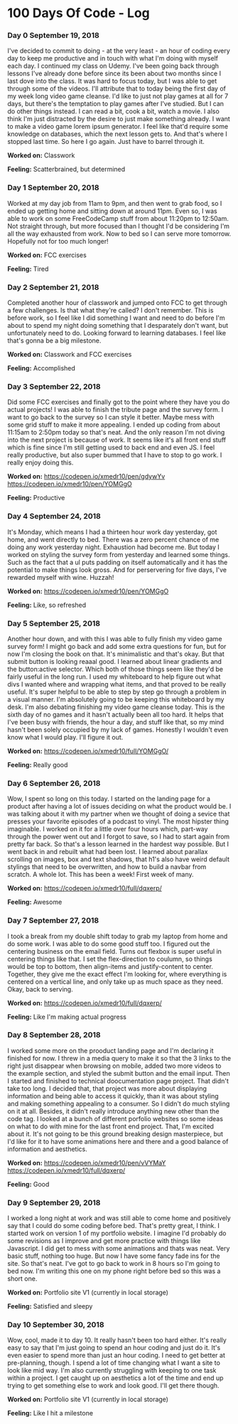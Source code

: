 # 100 Days Of Code - Log

### Day 0 September 19, 2018

I've decided to commit to doing - at the very least - an hour of coding every day to keep me productive and in touch with what I'm doing with myself each day. I continued my class on Udemy. I've been going back through lessons I've already done before since its been about two months since I last dove into the class. It was hard to focus today, but I was able to get through some of the videos. I'll attribute that to today being the first day of my week long video game cleanse. I'd like to just not play games at all for 7 days, but there's the temptation to play games after I've studied. But I can do other things instead. I can read a bit, cook a bit, watch a movie. I also think I'm just distracted by the desire to just make something already. I want to make a video game lorem ipsum generator. I feel like that'd require some knowledge on databases, which the next lesson gets to. And that's where I stopped last time. So here I go again. Just have to barrel through it.

**Worked on:** Classwork

**Feeling:** Scatterbrained, but determined


### Day 1 September 20, 2018

Worked at my day job from 11am to 9pm, and then went to grab food, so I ended up getting home and sitting down at around 11pm. Even so, I was able to work on some FreeCodeCamp stuff from about 11:20pm to 12:50am. Not straight through, but more focused than I thought I'd be considering I'm all the way exhausted from work. Now to bed so I can serve more tomorrow. Hopefully not for too much longer!

**Worked on:** FCC exercises

**Feeling:** Tired


### Day 2 September 21, 2018

Completed another hour of classwork and jumped onto FCC to get through a few challenges. Is that what they're called? I don't remember. This is before work, so I feel like I did something I want and need to do before I'm about to spend my night doing something that I desparately don't want, but unfortunately need to do. Looking forward to learning databases. I feel like that's gonna be a big milestone.

**Worked on:** Classwork and FCC exercises

**Feeling:** Accomplished


### Day 3 September 22, 2018

Did some FCC exercises and finally got to the point where they have you do actual projects! I was able to finish the tribute page and the survey form. I want to go back to the survey so I can style it better. Maybe mess with some grid stuff to make it more appealing. I ended up coding from about 11:15am to 2:50pm today so that's neat. And the only reason I'm not diving into the next project is because of work. It seems like it's all front end stuff which is fine since I'm still getting used to back end and even JS. I feel really productive, but also super bummed that I have to stop to go work. I really enjoy doing this.

**Worked on:** https://codepen.io/xmedr10/pen/gdywYv https://codepen.io/xmedr10/pen/YOMGgO

**Feeling:** Productive


### Day 4 September 24, 2018

It's Monday, which means I had a thirteen hour work day yesterday, got home, and went directly to bed. There was a zero percent chance of me doing any work yesterday night. Exhaustion had become me. But today I worked on styling the survey form from yesterday and learned some things. Such as the fact that a ul puts padding on itself automatically and it has the potential to make things look gross. And for perservering for five days, I've rewarded myself with wine. Huzzah!

**Worked on:** https://codepen.io/xmedr10/pen/YOMGgO

**Feeling:** Like, so refreshed


### Day 5 September 25, 2018

Another hour down, and with this I was able to fully finish my video game survey form! I might go back and add some extra questions for fun, but for now I'm closing the book on that. It's minimalistic and that's okay. But that submit button is looking reaaal good. I learned about linear gradients and the button:active selector. Which both of those things seem like they'd be fairly useful in the long run. I used my whiteboard to help figure out what divs I wanted where and wrapping what items, and that proved to be really useful. It's super helpful to be able to step by step go through a problem in a visual manner. I'm absolutely going to be keeping this whiteboard by my desk. I'm also debating finishing my video game cleanse today. This is the sixth day of no games and it hasn't actually been all too hard. It helps that I've been busy with friends, the hour a day, and stuff like that, so my mind hasn't been solely occupied by my lack of games. Honestly I wouldn't even know what I would play. I'll figure it out.

**Worked on:** https://codepen.io/xmedr10/full/YOMGgO/

**Feeling:** Really good


### Day 6 September 26, 2018

Wow, I spent so long on this today. I started on the landing page for a product after having a lot of issues deciding on what the product would be. I was talking about it with my partner when we thought of doing a sevice that presses your favorite episodes of a podcast to vinyl. The most hipster thing imaginable. I worked on it for a little over four hours which, part-way through the power went out and I forgot to save, so I had to start again from pretty far back. So that's a lesson learned in the hardest way possible. But I went back in and rebuilt what had been lost. I learned about parallax scrolling on images, box and text shadows, that h1's also have weird default stylings that need to be overwritten, and how to build a navbar from scratch. A whole lot. This has been a week! First week of many.

**Worked on:** https://codepen.io/xmedr10/full/dqxerp/

**Feeling:** Awesome


### Day 7 September 27, 2018

I took a break from my double shift today to grab my laptop from home and do some work. I was able to do some good stuff too. I figured out the centering business on the email field. Turns out flexbox is super useful in centering things like that. I set the flex-direction to coulumn, so things would be top to bottom, then align-items and justify-content to center. Together, they give me the exact effect I'm looking for, where everything is centered on a vertical line, and only take up as much space as they need. Okay, back to serving.

**Worked on:** https://codepen.io/xmedr10/full/dqxerp/

**Feeling:** Like I'm making actual progress


### Day 8 September 28, 2018

I worked some more on the prooduct landing page and I'm declaring it finished for now. I threw in a media query to make it so that the 3 links to the right just disappear when browsing on mobile, added two more videos to the example section, and styled the submit button and the email input. Then I started and finished to technical doocumentation page project. That didn't take too long. I decided that, that project was more about displaying information and being able to access it quickly, than it was about styling and making something appealing to a consumer. So I didn't do much styling on it at all. Besides, it didn't really introduce anything new other than the code tag. I looked at a bunch of different porfolio websites so some ideas on what to do with mine for the last front end project. That, I'm excited about it. It's not going to be this ground breaking design masterpiece, but I'd like for it to have some animations here and there and a good balance of information and aesthetics.

**Worked on:** https://codepen.io/xmedr10/pen/vVYMaY https://codepen.io/xmedr10/full/dqxerp/

**Feeling:** Good


### Day 9 September 29, 2018

I worked a long night at work and was still able to come home and positively say that I could do some coding before bed. That's pretty great, I think. I started work on version 1 of my portfolio website. I imagine I'd probably do some revisions as I improve and get more practice with things like Javascript. I did get to mess with some animations and thats was neat. Very basic stuff, nothing too huge. But now I have some fancy fade ins for the site. So that's neat. I've got to go back to work in 8 hours so I'm going to bed now. I'm writing this one on my phone right before bed so this was a short one.

**Worked on:** Portfolio site V1 (currently in local storage)

**Feeling:** Satisfied and sleepy

### Day 10 September 30, 2018

Wow, cool, made it to day 10. It really hasn't been too hard either. It's really easy to say that I'm just going to spend an hour coding and just do it. It's even easier to spend more than just an hour coding. I need to get better at pre-planning, though. I spend a lot of time changing what I want a site to look like mid way. I'm also currently struggling with keeping to one task within a project. I get caught up on aesthetics a lot of the time and end up trying to get something else to work and look good. I'll get there though.

**Worked on:** Portfolio site V1 (currently in local storage)

**Feeling:** Like I hit a milestone
